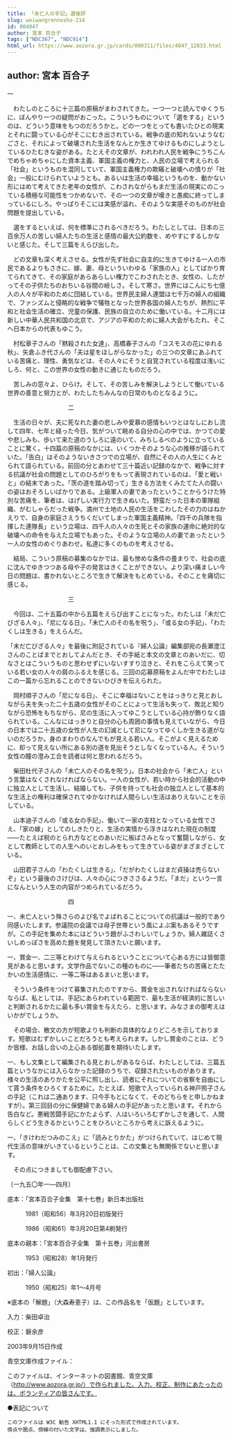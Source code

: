 ```yaml
---
title: 「未亡人の手記」選後評
slug: weiwangrennosho-214
id: 004047
author: 宮本 百合子
tags: ["NDC367", "NDC914"]
html_url: https://www.aozora.gr.jp/cards/000311/files/4047_12833.html
---
```


## author: 宮本 百合子

一



　わたしのところに十三篇の原稿がまわされてきた。一つ一つと読んでゆくうちに、ぼんやり一つの疑問がおこった。こういうものについて「選をする」というのは、どういう意味をもつのだろうかと。どの一つをとっても書いたひとの現実とそれに闘っている心がそこにむき出されている。戦争の底の知れないようなむごさと、それによって破壊された生活をなんとか生きてゆけるものにしようとしているひたむきな姿がある。たとえその文章が、われわれ人民を戦争にうちこんでめちゃめちゃにした資本主義、軍国主義の権力と、人民の立場で考えられる「社会」というものを混同していて、軍国主義権力の欺瞞と破壊への憤りが「社会」一般にむけられていようとも。あるいは生活の幸福というものを、動かない形にはめて考えてきた老年の女性が、こわされながらもまだ生活の現実にのこっている積極な可能性をつかめないで、その一つの文章が嘆きと愚痴に終ってしまっているにしろ。やっぱりそこには実感が溢れ、そのような実感そのものが社会問題を提出している。

　選をするといえば、何を標準にされるべきだろう。わたしとしては、日本の三百余万人の苦しい婦人たちの生活と感情の最大公約数を、めやすにするしかないと感じた。そして三篇をえらび出した。

　どの文章も深く考えさせる。女性が先ず社会に自主的に生きてゆける一人の市民であるよりもさきに、嫁、妻、母といういわゆる「家族の人」としてばかり育てられてきて、その家庭があらあらしい権力でこわされたとき、女性の、したがってその子供たちのおちいる谷間の嶮しさ。そして寒さ。世界にはこんにち七億人の人々が平和のために団結している。世界民主婦人連盟は七千万の婦人の組織で、ファシズムと侵略的な戦争で犠牲となった世界各国の婦人たちが、熱烈に平和と社会生活の確立、児童の保護、民族の自立のために働いている。十二月には新しい中華人民共和国の北京で、アジアの平和のために婦人大会がもたれ、そこへ日本からの代表もゆこう。

　村松章子さんの「黙殺された女達」、高橋春子さんの「コスモスの花にゆれる秋」、矢倉ふき代さんの「夫は星をほしがらなかった」の三つの文章にあふれている苦痛と、理性、勇気などは、その人々にそうと自覚されている程度は浅いにしろ、何と、この世界の女性の動きに通じたものだろう。

　苦しみの窓々よ、ひらけ。そして、その苦しみを解決しようとして働いている世界の善意と努力とが、わたしたちみんなの日常のものとなるように。



　　　　　　　　　　二



　生活の日々が、夫に死なれた妻の悲しみや愛慕の感情もいつとはなしにおし流して四年、七年と経った今日、気がついて眺める自分の心の中では、かつての愛や悲しみも、歩いて来た道のうしろに遠のいて、みちしるべのように立っていることに驚く。十四篇の原稿のなかには、いくつかそのような心の推移が語られていた。「告白」はそのようないきさつでの立場が、自然にその人の人生にくみとられて語られている。前回の分とあわせて三十篇近い記録のなかで、戦争に対する抗議が社会の問題としてのひろがりをもって表現されているのは、「愛と戦いと」の結末であった。「茨の道を踏み切って」生きる方法をくみたてた人の闘いの姿はおそろしいばかりである。上級軍人の妻であったということからうけた特別な苦痛を、筆者は、はげしい実行力で生きぬいた。野蛮だった日本の軍隊組織、がむしゃらだった戦争。満州で土地の人民の生活をこわしたその力のはねかえりで、自身の家庭さえうちくだいてしまった軍国主義精神。「四千の兵隊を指揮した連隊長」という立場は、四千人の人々の生死とその家族の運命に絶対的な破壊への命令を与えた立場でもあった。そのような立場の人の妻であったという一人の女性のめぐりあわせ。私達に多くのものを考えさせる。

　結局、こういう原稿の募集のなかでは、最も惨めな条件の畳まりで、社会の底に沈んでゆきつつある母や子の発言はきくことができない。より深い痛ましい今日の問題は、書かれないところで生きて解決をもとめている。そのことを痛切に感じる。



　　　　　　　　　　三



　今回は、二十五篇の中から五篇をえらび出すことになった。わたしは「未だ亡びざる人々」、「尼になる日」、「未亡人のその名を呪う」、「或る女の手記」、「わたくしは生きる」をえらんだ。

「未だ亡びざる人々」を最後に附記されている『婦人公論』編集部宛の長瀬澄江さんのことばまでとおしてよんだとき、その手紙と本文の文章とのあいだに、切なさとはこういうものと思わせずにいないすすり泣きと、それをこらえて笑っている若い女の人々の肩のふるえを感じる。三回の応募原稿をよんだ中でわたしはこの一篇から忘れることのできないひびきを伝えられた。

　岡村順子さんの「尼になる日」、そこに幸福はないことをはっきりと見とおしながら夫を失った二十五歳の女性がそのことによって生活も失って、敗北と知りながら恐怖をもちながら、尼の生活に入ってゆこうとしている心持が飾りなく語られている。こんなにはっきりと自分の心も周囲の事情も見えていながら、今日の日本では二十五歳の女性が人生の幻滅として尼になってゆくしか生きる道がないのだろうか。身のまわりのなんでもが見える若い人。そこがよく見えるために、却って見えない所にある別の道を見出そうとしなくなっている人。そういう女性の瞳の澄み工合を読者は何と思われるだろう。

　柴田杜代子さんの「未亡人のその名を呪う」。日本の社会から「未亡人」という言葉はなくされなければならない。一人の女性が、若い時から社会的活動の中に独立人として生活し、結婚しても、子供を持っても社会の独立人として基本的な生活上の権利は確保されてゆかなければ人間らしい生活はありえないことを示している。

　山本迪子さんの「或る女の手記」、働いて一家の支柱となっている女性でさえ、「家の嫁」としてのしきたりと、生活の実情から浮きはなれた現在の制度――たとえば税のとられ方などとのあいだに板ばさみとなって奮闘しながら、女として教師としての人生へのいとおしみをもって生きている姿がまざまざとしている。

　山田君子さんの「わたくしは生きる」、「だがわたくしはまだ貞操は売らないぞ」という最後のさけびは、人々の心につきささるようだ。「まだ」という一言になんという人生の内容がつめられているだろう。



　　　　　　　　　　四



一、未亡人という殊さらのよび名でよばれることについての抗議は一般的であり同感いたします。参議院の会議では母子世帯という風によぶ案もあるそうですが。この手記を集めた本にはどういう題がふさわしいでしょうか。婦人雑誌くさいしめっぽさを高めた題を発見して頂きたいと願います。

一、賞金一、二三等とわけて与えられるということについて心ある方には皆御意見があると思います。文学作品でないこの種のものに――筆者たちの苦痛とたたかいの生活感情に、一等二等はあるまいと思います。

　そういう条件をつけて募集されたのですから、賞金を出されなければならないならば、私としては、手記にあらわれている範囲で、最も生活が経済的に苦しいと判断されるかたに最も多い賞金を与えたら、と思います。みなさまの御考えはいかがでしょうか。

　その場合、散文の方が短歌よりも判断の具体的なよりどころを示しております。短歌はむずかしいことだろうとも考えられます。しかし賞金のことは、どうか皆様、お話し合いの上心ある御処置を期待いたします。

一、もし文集として編集される見とおしがあるならば、わたしとしては、三篇五篇というなかには入らなかった記録のうちで、収録されたいものがあります。様々の生活のありかたを公平に照し出し、読者にそれについての省察を自由にして貰う条件をひろくするために。たとえば、短歌で入っていられる神戸照子さんの手記（これは二通あります、只今手もとになくて、そのどちらをと申しかねますが）。第三回目の分に保健婦である婦人の手記があったと思います。それから告白など。悪戦苦闘手記にかたよらず、人はいろいろむずかしさを通して、人間らしくどう生きるかということをひろいところから考えに訴えるように。

一、「きけわだつみのこえ」に「読みとりかた」がつけられていて、はじめて現代生活の意味がいきているということは、この文集とも無関係でないと思います。

　その点につきましても御配慮下さい。

〔一九五〇年一―四月〕













底本：「宮本百合子全集　第十七巻」新日本出版社


　　　1981（昭和56）年3月20日初版発行

　　　1986（昭和61）年3月20日第4刷発行

底本の親本：「宮本百合子全集　第十五巻」河出書房

　　　1953（昭和28）年1月発行

初出：「婦人公論」

　　　1950（昭和25）年1～4月号

※底本の「解題」（大森寿恵子）は、この作品名を「仮題」としています。

入力：柴田卓治

校正：磐余彦

2003年9月15日作成

青空文庫作成ファイル：

このファイルは、インターネットの図書館、青空文庫（http://www.aozora.gr.jp/）で作られました。入力、校正、制作にあたったのは、ボランティアの皆さんです。











●表記について


	このファイルは W3C 勧告 XHTML1.1 にそった形式で作成されています。
	傍点や圏点、傍線の付いた文字は、強調表示にしました。
